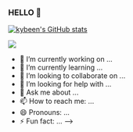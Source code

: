### HELLO 👋

[![kybeen's GitHub stats](https://github-readme-stats.vercel.app/api?username=kybeen)](https://github.com/kybeen/github-readme-stats)

<img src="https://img.shields.io/badge/Python-3776AB?style=for-the-badge&logo=Python&logoColor=white">
 
- 🔭 I’m currently working on ...
- 🌱 I’m currently learning ...
- 👯 I’m looking to collaborate on ...
- 🤔 I’m looking for help with ...
- 💬 Ask me about ...
- 📫 How to reach me: ...
- 😄 Pronouns: ...
- ⚡ Fun fact: ...
-->
